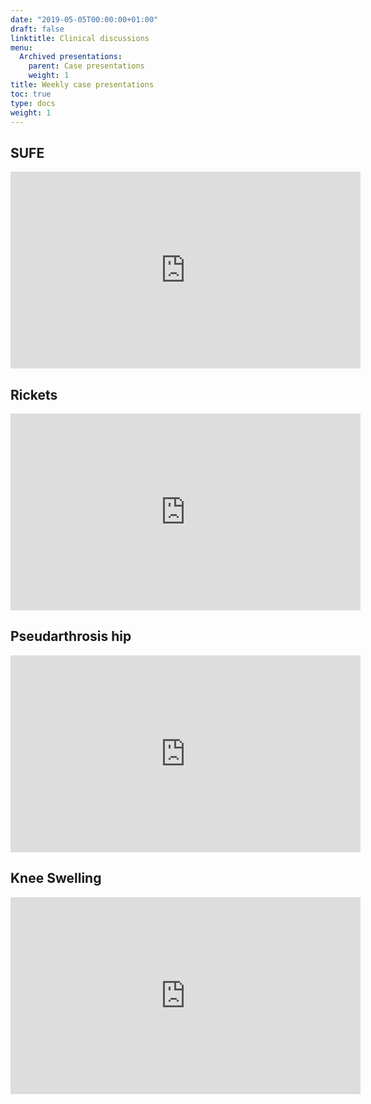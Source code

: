 ```yaml
---
date: "2019-05-05T00:00:00+01:00"
draft: false
linktitle: Clinical discussions
menu:
  Archived presentations:
    parent: Case presentations
    weight: 1
title: Weekly case presentations
toc: true
type: docs
weight: 1
---
```

## SUFE

<iframe width="560" height="315" src="https://www.youtube.com/embed/mU7gPoeftvE" frameborder="0" allow="accelerometer; autoplay; clipboard-write; encrypted-media; gyroscope; picture-in-picture" allowfullscreen></iframe>

## Rickets

<iframe width="560" height="315" src="https://www.youtube.com/embed/nynJqXrnvdk" frameborder="0" allow="accelerometer; autoplay; clipboard-write; encrypted-media; gyroscope; picture-in-picture" allowfullscreen></iframe>

## Pseudarthrosis hip

<iframe width="560" height="315" src="https://www.youtube.com/embed/0D2lACKqmzc" frameborder="0" allow="accelerometer; autoplay; clipboard-write; encrypted-media; gyroscope; picture-in-picture" allowfullscreen></iframe>

## Knee Swelling

<iframe width="560" height="315" src="https://www.youtube.com/embed/QmYqMIcK7y4" frameborder="0" allow="accelerometer; autoplay; clipboard-write; encrypted-media; gyroscope; picture-in-picture" allowfullscreen></iframe>